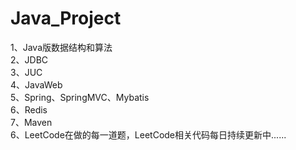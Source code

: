 # Java_Project
1、Java版数据结构和算法  
2、JDBC  
3、JUC  
4、JavaWeb  
5、Spring、SpringMVC、Mybatis  
6、Redis  
7、Maven  
6、LeetCode在做的每一道题，LeetCode相关代码每日持续更新中......  
